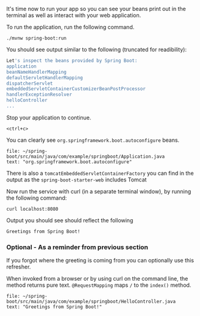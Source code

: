 
It's time now to run your app so you can see your beans print out in the terminal as well as interact with your web application.

To run the application, run the following command.
```execute-2
./mvnw spring-boot:run
```

You should see output similar to the following (truncated for readibility):
```bash
Let's inspect the beans provided by Spring Boot:
application
beanNameHandlerMapping
defaultServletHandlerMapping
dispatcherServlet
embeddedServletContainerCustomizerBeanPostProcessor
handlerExceptionResolver
helloController
...
```

Stop your application to continue.
```execute-2
<ctrl+c>
```

You can clearly see `org.springframework.boot.autoconfigure` beans. 
```editor:select-matching-text
file: ~/spring-boot/src/main/java/com/example/springboot/Application.java
text: "org.springframework.boot.autoconfigure"
```
There is also a `tomcatEmbeddedServletContainerFactory` you can find in the output as the `spring-boot-starter-web` includes Tomcat 

Now run the service with curl (in a separate terminal window), by running the following command:
```execute-1
curl localhost:8080
```
Output you should see should reflect the following
```bash
Greetings from Spring Boot!
```

### Optional - As a reminder from previous section
If you forgot where the greeting is coming from you can optionally use this refresher.

When invoked from a browser or by using curl on the command line, the method returns pure text. 
 `@RequestMapping` maps `/` to the `index()` method. 
  ```editor:select-matching-text
file: ~/spring-boot/src/main/java/com/example/springboot/HelloController.java
text: "Greetings from Spring Boot!"
```